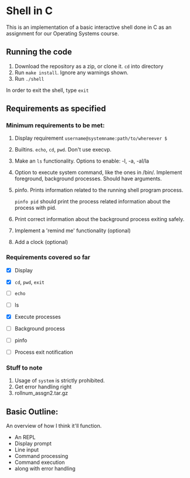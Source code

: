 # Shell in C

This is an implementation of a basic interactive shell done in C as an assignment for our Operating Systems course.

## Running the code

1. Download the repository as a zip, or clone it. `cd` into directory
2. Run `make install`. Ignore any warnings shown.
3. Run `./shell`

In order to exit the shell, type `exit`

## Requirements as specified

### Minimum requirements to be met:

1. Display requirement
   `username@systemname:path/to/whereever $ `
2. Builtins. `echo`, `cd`, `pwd`. Don't use execvp.
3. Make an `ls` functionality. Options to enable: -l, -a, -al/la
4. Option to execute system command, like the ones in /bin/. Implement foreground, background processes. Should have arguments.
5. pinfo. Prints information related to the running shell program process.

   `pinfo pid` should print the process related information about the process with pid.
6. Print correct information about the background process exiting safely.
7. Implement a 'remind me' functionality (optional)
8. Add a clock (optional)

### Requirements covered so far
 - [x] Display
 - [x] `cd`, `pwd`, `exit`
 - [ ] `echo`
 - [ ] ls
 - [x] Execute processes
 - [ ] Background process
 - [ ] pinfo
 - [ ] Process exit notification


### Stuff to note

1. Usage of `system` is strictly prohibited.
2. Get error handling right
3. rollnum_assgn2.tar.gz


## Basic Outline:

An overview of how I think it'll function.

 - An REPL
  - Display prompt
  - Line input
  - Command processing
  - Command execution
  - along with error handling
 
